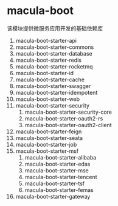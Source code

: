 # macula-boot

该模块提供微服务应用开发的基础依赖库

1. macula-boot-starter-api
2. macula-boot-starter-commons
3. macula-boot-starter-database
4. macula-boot-starter-redis
5. macula-boot-starter-rocketmq
6. macula-boot-starter-id
7. macula-boot-starter-cache
8. macula-boot-starter-swagger
9. macula-boot-starter-idempotent
10. macula-boot-starter-web
11. macula-boot-starter-security
    1. macula-boot-starter-security-core
    2. macula-boot-starter-oauth2-rs
    3. macula-boot-starter-oauth2-client
12. macula-boot-starter-feign
13. macula-boot-starter-seata
14. macula-boot-starter-job
15. macula-boot-starter-msf
    1. macula-boot-starter-alibaba
    2. macula-boot-starter-edas
    3. macula-boot-starter-mse
    4. macula-boot-starter-tencent
    5. macula-boot-starter-tsf
    6. macula-boot-starter-femas
16. macula-boot-starter-gateway